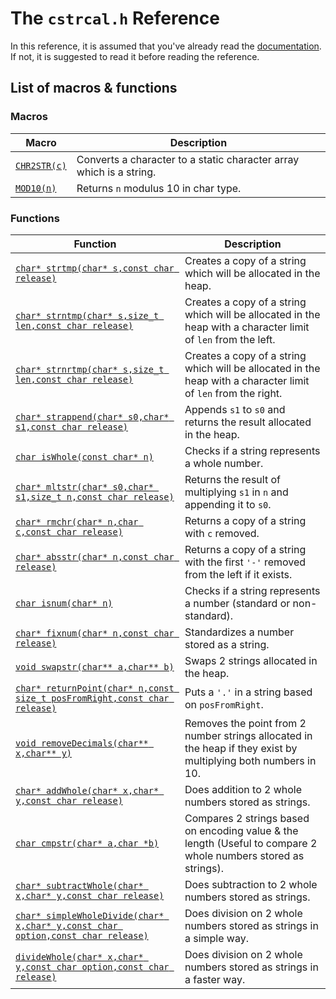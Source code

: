 # The `cstrcal.h` Reference
In this reference, it is assumed that you've already read the [documentation](https://github.com/Amirreza-Ipchi-Haq/strcal/blob/main/Guide/C/Documentation.md). If not, it is suggested to read it before reading the reference.
## List of macros & functions
### Macros
|Macro|Description|
|-|-|
|[`CHR2STR(c)`](https://github.com/Amirreza-Ipchi-Haq/strcal/blob/main/Guide/C/Reference/CHR2STR.md)|Converts a character to a static character array which is a string.|
|[`MOD10(n)`](https://github.com/Amirreza-Ipchi-Haq/strcal/blob/main/Guide/C/Reference/MOD10.md)|Returns `n` modulus 10 in char type.|
### Functions
|Function|Description|
|-|-|
|[`char* strtmp(char* s,const char release)`](https://github.com/Amirreza-Ipchi-Haq/strcal/blob/main/Guide/C/Reference/strtmp.md)|Creates a copy of a string which will be allocated in the heap.|
|[`char* strntmp(char* s,size_t len,const char release)`](https://github.com/Amirreza-Ipchi-Haq/strcal/blob/main/Guide/C/Reference/strntmp.md)|Creates a copy of a string which will be allocated in the heap with a character limit of `len` from the left.|
|[`char* strnrtmp(char* s,size_t len,const char release)`](https://github.com/Amirreza-Ipchi-Haq/strcal/blob/main/Guide/C/Reference/strnrtmp.md)|Creates a copy of a string which will be allocated in the heap with a character limit of `len` from the right.|
|[`char* strappend(char* s0,char* s1,const char release)`](https://github.com/Amirreza-Ipchi-Haq/strcal/blob/main/Guide/C/Reference/strappend.md)|Appends `s1` to `s0` and returns the result allocated in the heap.|
|[`char isWhole(const char* n)`](https://github.com/Amirreza-Ipchi-Haq/strcal/blob/main/Guide/C/Reference/isWhole.md)|Checks if a string represents a whole number.|
|[`char* mltstr(char* s0,char* s1,size_t n,const char release)`](https://github.com/Amirreza-Ipchi-Haq/strcal/blob/main/Guide/C/Reference/mltstr.md)|Returns the result of multiplying `s1` in `n` and appending it to `s0`.|
|[`char* rmchr(char* n,char c,const char release)`](https://github.com/Amirreza-Ipchi-Haq/strcal/blob/main/Guide/C/Reference/rmchr.md)|Returns a copy of a string with `c` removed.|
|[`char* absstr(char* n,const char release)`](https://github.com/Amirreza-Ipchi-Haq/strcal/blob/main/Guide/C/Reference/absstr.md)|Returns a copy of a string with the first `'-'` removed from the left if it exists.|
|[`char isnum(char* n)`](https://github.com/Amirreza-Ipchi-Haq/strcal/blob/main/Guide/C/Reference/isnum.md)|Checks if a string represents a number (standard or non-standard).|
|[`char* fixnum(char* n,const char release)`](https://github.com/Amirreza-Ipchi-Haq/strcal/blob/main/Guide/C/Reference/fixnum.md)|Standardizes a number stored as a string.|
|[`void swapstr(char** a,char** b)`](https://github.com/Amirreza-Ipchi-Haq/strcal/blob/main/Guide/C/Reference/swapstr.md)|Swaps 2 strings allocated in the heap.|
|[`char* returnPoint(char* n,const size_t posFromRight,const char release)`](https://github.com/Amirreza-Ipchi-Haq/strcal/blob/main/Guide/C/Reference/returnPoint.md)|Puts a `'.'` in a string based on `posFromRight`.|
|[`void removeDecimals(char** x,char** y)`](https://github.com/Amirreza-Ipchi-Haq/strcal/blob/main/Guide/C/Reference/removeDecimals.md)|Removes the point from 2 number strings allocated in the heap if they exist by multiplying both numbers in 10.|
|[`char* addWhole(char* x,char* y,const char release)`](https://github.com/Amirreza-Ipchi-Haq/strcal/blob/main/Guide/C/Reference/addWhole.md)|Does addition to 2 whole numbers stored as strings.|
|[`char cmpstr(char* a,char *b)`](https://github.com/Amirreza-Ipchi-Haq/strcal/blob/main/Guide/C/Reference/cmpstr.md)|Compares 2 strings based on encoding value & the length (Useful to compare 2 whole numbers stored as strings).|
|[`char* subtractWhole(char* x,char* y,const char release)`](https://github.com/Amirreza-Ipchi-Haq/strcal/blob/main/Guide/C/Reference/subtractWhole.md)|Does subtraction to 2 whole numbers stored as strings.|
|[`char* simpleWholeDivide(char* x,char* y,const char option,const char release)`](https://github.com/Amirreza-Ipchi-Haq/strcal/blob/main/Guide/C/Reference/simpleWholeDivide.md)|Does division on 2 whole numbers stored as strings in a simple way.|
|[`divideWhole(char* x,char* y,const char option,const char release)`](https://github.com/Amirreza-Ipchi-Haq/strcal/blob/main/Guide/C/Reference/divideWhole.md)|Does division on 2 whole numbers stored as strings in a faster way.|
